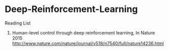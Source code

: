 # Deep-Reinforcement-Learning
Reading List

1. Human-level control through deep reinforcement learning, In Nature 2015
http://www.nature.com/nature/journal/v518/n7540/full/nature14236.html
